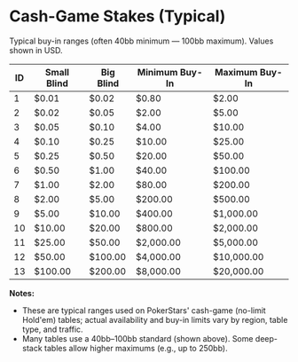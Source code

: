 # Cash-Game Stakes (Typical)

Typical buy-in ranges (often 40bb minimum — 100bb maximum). Values shown in USD.

| ID | Small Blind | Big Blind | Minimum Buy-In | Maximum Buy-In |
|----|-------------|-----------|----------------|----------------|
| 1  | $0.01 | $0.02 | $0.80  | $2.00   |
| 2  | $0.02 | $0.05 | $2.00  | $5.00   |
| 3  | $0.05 | $0.10 | $4.00  | $10.00  |
| 4  | $0.10 | $0.25 | $10.00 | $25.00  |
| 5  | $0.25 | $0.50 | $20.00 | $50.00  |
| 6  | $0.50 | $1.00 | $40.00 | $100.00 |
| 7  | $1.00 | $2.00 | $80.00 | $200.00 |
| 8  | $2.00 | $5.00 | $200.00 | $500.00 |
| 9  | $5.00 | $10.00 | $400.00 | $1,000.00 |
| 10 | $10.00 | $20.00 | $800.00 | $2,000.00 |
| 11 | $25.00 | $50.00 | $2,000.00 | $5,000.00 |
| 12 | $50.00 | $100.00 | $4,000.00 | $10,000.00 |
| 13 | $100.00 | $200.00 | $8,000.00 | $20,000.00 |

**Notes:**  
- These are typical ranges used on PokerStars' cash-game (no-limit Hold'em) tables; actual availability and buy-in limits vary by region, table type, and traffic.  
- Many tables use a 40bb–100bb standard (shown above). Some deep-stack tables allow higher maximums (e.g., up to 250bb).
